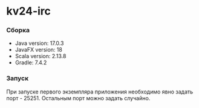 # kv24-irc

### Сборка
* Java version: 17.0.3 
* JavaFX version: 18
* Scala version: 2.13.8
* Gradle: 7.4.2

### Запуск
При запуске первого экземпляра приложения необходимо явно задать порт - 25251. Остальным порт можно задать случайно.
